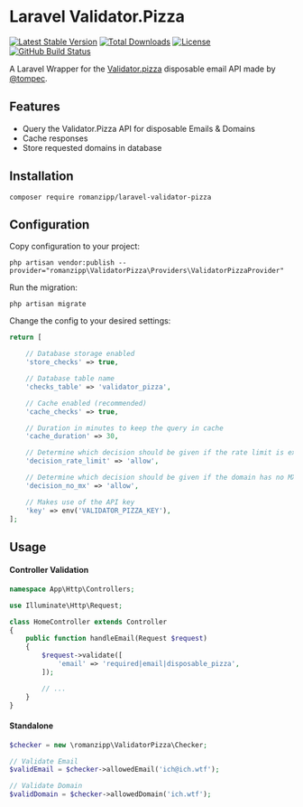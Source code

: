 # Laravel Validator.Pizza

[![Latest Stable Version](https://img.shields.io/packagist/v/romanzipp/laravel-validator-pizza.svg?style=flat-square)](https://packagist.org/packages/romanzipp/laravel-validator-pizza)
[![Total Downloads](https://img.shields.io/packagist/dt/romanzipp/laravel-validator-pizza.svg?style=flat-square)](https://packagist.org/packages/romanzipp/laravel-validator-pizza)
[![License](https://img.shields.io/packagist/l/romanzipp/laravel-validator-pizza.svg?style=flat-square)](https://packagist.org/packages/romanzipp/laravel-validator-pizza)
[![GitHub Build Status](https://img.shields.io/github/workflow/status/romanzipp/Laravel-Validator-Pizza/Tests?style=flat-square)](https://github.com/romanzipp/Laravel-Validator-Pizza/actions)

A Laravel Wrapper for the [Validator.pizza](https://www.validator.pizza) disposable email API made by [@tompec](https://github.com/tompec).

## Features

- Query the Validator.Pizza API for disposable Emails & Domains
- Cache responses
- Store requested domains in database

## Installation

```
composer require romanzipp/laravel-validator-pizza
```

## Configuration

Copy configuration to your project:

```
php artisan vendor:publish --provider="romanzipp\ValidatorPizza\Providers\ValidatorPizzaProvider"
```

Run the migration:

```
php artisan migrate
```

Change the config to your desired settings:

```php
return [

    // Database storage enabled
    'store_checks' => true,

    // Database table name
    'checks_table' => 'validator_pizza',

    // Cache enabled (recommended)
    'cache_checks' => true,

    // Duration in minutes to keep the query in cache
    'cache_duration' => 30,

    // Determine which decision should be given if the rate limit is exceeded [allow / deny]
    'decision_rate_limit' => 'allow',

    // Determine which decision should be given if the domain has no MX DNS record [allow / deny]
    'decision_no_mx' => 'allow',

    // Makes use of the API key
    'key' => env('VALIDATOR_PIZZA_KEY'),
];
```

## Usage

#### Controller Validation

```php
namespace App\Http\Controllers;

use Illuminate\Http\Request;

class HomeController extends Controller
{
    public function handleEmail(Request $request)
    {
        $request->validate([
            'email' => 'required|email|disposable_pizza',
        ]);

        // ...
    }
}
```

#### Standalone

```php
$checker = new \romanzipp\ValidatorPizza\Checker;

// Validate Email
$validEmail = $checker->allowedEmail('ich@ich.wtf');

// Validate Domain
$validDomain = $checker->allowedDomain('ich.wtf');
```
